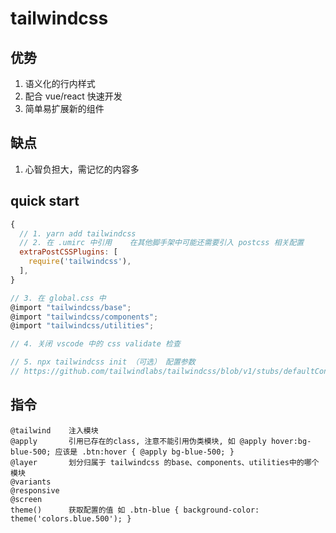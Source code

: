 # tailwindcss

## 优势

1. 语义化的行内样式
2. 配合 vue/react 快速开发
3. 简单易扩展新的组件

## 缺点

1. 心智负担大，需记忆的内容多

## quick start

```js
{
  // 1. yarn add tailwindcss
  // 2. 在 .umirc 中引用    在其他脚手架中可能还需要引入 postcss 相关配置
  extraPostCSSPlugins: [
    require('tailwindcss'),
  ],
}

// 3. 在 global.css 中
@import "tailwindcss/base";
@import "tailwindcss/components";
@import "tailwindcss/utilities";

// 4. 关闭 vscode 中的 css validate 检查

// 5. npx tailwindcss init （可选） 配置参数
// https://github.com/tailwindlabs/tailwindcss/blob/v1/stubs/defaultConfig.stub.js
```

## 指令

```
@tailwind    注入模块
@apply       引用已存在的class, 注意不能引用伪类模块, 如 @apply hover:bg-blue-500; 应该是 .btn:hover { @apply bg-blue-500; }
@layer       划分归属于 tailwindcss 的base、components、utilities中的哪个模块
@variants
@responsive
@screen
theme()      获取配置的值 如 .btn-blue { background-color: theme('colors.blue.500'); }
```

